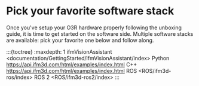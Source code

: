 # Pick your favorite software stack

Once you've setup your O3R hardware properly following the unboxing guide, it is time to get started on the software side. 
Multiple software stacks are available: pick your favorite one below and follow along.

:::{toctree}
:maxdepth: 1
ifmVisionAssistant <documentation/GettingStarted/ifmVisionAssistant/index>
Python <https://api.ifm3d.com/html/examples/index.html>
C++ <https://api.ifm3d.com/html/examples/index.html>
ROS <ROS/ifm3d-ros/index>
ROS 2 <ROS/ifm3d-ros2/index>
:::
